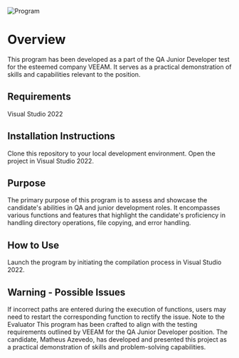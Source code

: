 ![Program](https://github.com/M4thAz/VEEAM-Test-Task/assets/108142400/93bbf989-0b40-4efb-9058-93bccedfde02)

<h1>Overview</h1>
This program has been developed as a part of the QA Junior Developer test for the esteemed company VEEAM. It serves as a practical demonstration of skills and capabilities relevant to the position.

<h2>Requirements</h2>
Visual Studio 2022

<h2>Installation Instructions</h2>
Clone this repository to your local development environment.
Open the project in Visual Studio 2022.

<h2>Purpose</h2>
The primary purpose of this program is to assess and showcase the candidate's abilities in QA and junior development roles. It encompasses various functions and features that highlight the candidate's proficiency in handling directory operations, file copying, and error handling.

<h2>How to Use</h2>
Launch the program by initiating the compilation process in Visual Studio 2022.

<h2>Warning - Possible Issues</h2>
If incorrect paths are entered during the execution of functions, users may need to restart the corresponding function to rectify the issue.
Note to the Evaluator
This program has been crafted to align with the testing requirements outlined by VEEAM for the QA Junior Developer position. The candidate, Matheus Azevedo, has developed and presented this project as a practical demonstration of skills and problem-solving capabilities.
